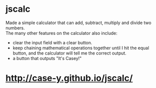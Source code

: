 # jscalc

Made a simple calculator that can add, subtract, multiply and divide two numbers.   
The many other features on the calculator also include: 
- clear the input field with a clear button. 
- keep chaining mathematical operations together until I hit the equal button, and the calculator will tell me the correct output. 
- a button that outputs "It's Casey!"

# http://case-y.github.io/jscalc/
